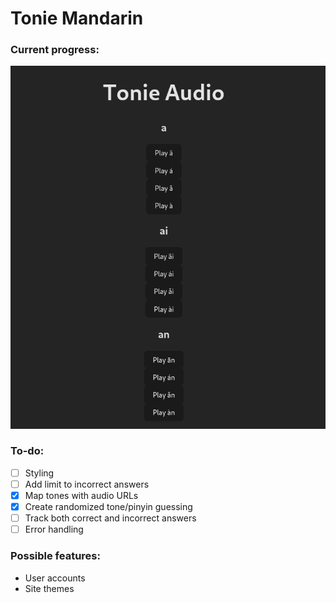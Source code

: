 # Tonie Mandarin

### Current progress:

![Preview](./preview.png)

### To-do:

- [ ] Styling
- [ ] Add limit to incorrect answers
- [x] Map tones with audio URLs
- [x] Create randomized tone/pinyin guessing
- [ ] Track both correct and incorrect answers
- [ ] Error handling

### Possible features:

- User accounts
- Site themes
